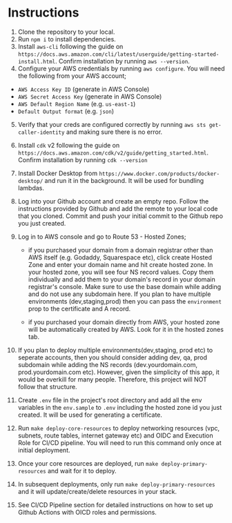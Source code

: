 # Instructions

1. Clone the repository to your local.
2. Run `npm i` to install dependencies.
3. Install `aws-cli` following the guide on `https://docs.aws.amazon.com/cli/latest/userguide/getting-started-install.html`. Confirm installation by running `aws --version`.
4. Configure your AWS credentials by running `aws configure`. You will need the following from your AWS account;

- `AWS Access Key ID` (generate in AWS Console)
- `AWS Secret Access Key` (generate in AWS Console)
- `AWS Default Region Name` (e.g. `us-east-1`)
- `Default Output format` (e.g. `json`)

5. Verify that your creds are configured correctly by running `aws sts get-caller-identity` and making sure there is no error.
6. Install `cdk` v2 following the guide on `https://docs.aws.amazon.com/cdk/v2/guide/getting_started.html`. Confirm installation by running `cdk --version`

7. Install Docker Desktop from `https://www.docker.com/products/docker-desktop/` and run it in the background. It will be used for bundling lambdas.

8. Log into your Github account and create an empty repo. Follow the instructions provided by Github and add the remote to your local code that you cloned. Commit and push your initial commit to the Github repo you just created.

9. Log in to AWS console and go to Route 53 - Hosted Zones;

   - if you purchased your domain from a domain registrar other than AWS itself (e.g. Godaddy, Squarespace etc), click create Hosted Zone and enter your domain name and hit create hosted zone. In your hosted zone, you will see four NS record values. Copy them individually and add them to your domain's record in your domain registrar's console. Make sure to use the base domain while adding and do not use any subdomain here. If you plan to have multiple environments (dev,staging,prod) then you can pass the `environment` prop to the certificate and A record.

   - if you purchased your domain directly from AWS, your hosted zone will be automatically created by AWS. Look for it in the hosted zones tab.

10. If you plan to deploy multiple environments(dev,staging, prod etc) to seperate accounts, then you should consider adding dev, qa, prod subdomain while adding the NS records (dev.yourdomain.com, prod.yourdomain.com etc). However, given the simplicity of this app, it would be overkill for many people. Therefore, this project will NOT follow that structure.

11. Create `.env` file in the project's root directory and add all the env variables in the `env.sample` to `.env` including the hosted zone id you just created. It will be used for generating a certificate.

12. Run `make deploy-core-resources` to deploy networking resources (vpc, subnets, route tables, internet gateway etc) and OIDC and Execution Role for CI/CD pipeline. You will need to run this command only once at initial deployment.

13. Once your core resources are deployed, run `make deploy-primary-resources` and wait for it to deploy.

14. In subsequent deployments, only run `make deploy-primary-resources` and it will update/create/delete resources in your stack.

15. See CI/CD Pipeline section for detailed instructions on how to set up Github Actions with OICD roles and permissions.
